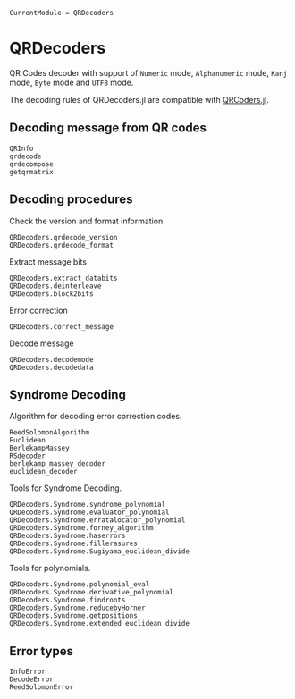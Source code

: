 ```@meta
CurrentModule = QRDecoders
```

# QRDecoders

QR Codes decoder with support of `Numeric` mode, `Alphanumeric` mode, `Kanj` mode, `Byte` mode and `UTF8` mode.

The decoding rules of QRDecoders.jl are compatible with [QRCoders.jl](http://github.com/JuliaImages/QRCoders.jl).

## Decoding message from QR codes

```@docs
QRInfo
qrdecode
qrdecompose
getqrmatrix
```

## Decoding procedures

Check the version and format information
```@docs
QRDecoders.qrdecode_version
QRDecoders.qrdecode_format
```

Extract message bits
```@docs
QRDecoders.extract_databits
QRDecoders.deinterleave
QRDecoders.block2bits
```

Error correction
```@docs
QRDecoders.correct_message
```

Decode message
```@docs
QRDecoders.decodemode
QRDecoders.decodedata
```

## Syndrome Decoding

Algorithm for decoding error correction codes.

```@docs
ReedSolomonAlgorithm
Euclidean
BerlekampMassey
RSdecoder
berlekamp_massey_decoder
euclidean_decoder
```

Tools for Syndrome Decoding.

```@docs
QRDecoders.Syndrome.syndrome_polynomial
QRDecoders.Syndrome.evaluator_polynomial
QRDecoders.Syndrome.erratalocator_polynomial
QRDecoders.Syndrome.forney_algorithm
QRDecoders.Syndrome.haserrors
QRDecoders.Syndrome.fillerasures
QRDecoders.Syndrome.Sugiyama_euclidean_divide
```

Tools for polynomials.

```@docs
QRDecoders.Syndrome.polynomial_eval
QRDecoders.Syndrome.derivative_polynomial
QRDecoders.Syndrome.findroots
QRDecoders.Syndrome.reducebyHorner
QRDecoders.Syndrome.getpositions
QRDecoders.Syndrome.extended_euclidean_divide
```

## Error types

```@docs
InfoError
DecodeError
ReedSolomonError
```